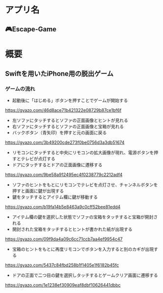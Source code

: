 # アプリ名  
## 🎮Escape-Game

# 概要
## Swiftを用いたiPhone用の脱出ゲーム
### ゲームの流れ
- 起動後に「はじめる」ボタンを押すことでゲームが開始する

https://gyazo.com/46d8ace71b421322e08729b87ce1bf6f
- 左ソファにタッチするとソファの正面画像とヒントが見れる
- 右ソファにタッチするとソファの正面画像と宝箱が見れる
- バックボタン（青矢印）を押すと元の画面に戻る

https://gyazo.com/3b49200cde273f0be0756d3a3db51674
- リモコンにタッチすると中央にリモコンの拡大画像が現れ、電源ボタンを押すとテレビが点灯する
- ドアにタッチするとドアの正面画像に遷移する

https://gyazo.com/9be58a912495ec4f0238779c2212adf4
- ソファのヒントをもとにリモコンでテレビを点灯させ、チャンネルボタンを押すと画面に鍵が出現する
- 鍵をタッチするとアイテム欄に鍵が移動する

https://gyazo.com/b19fa14b5e8463a9c0cff52bee81edd4
- アイテム欄の鍵を選択した状態でソファの宝箱をタッチすると宝箱が開封される
- 開封された宝箱をタッチするとヒントが書かれた紙が出現する

https://gyazo.com/09f9da4a09c6cc71ccb7aa4ef9954c47
- 宝箱のヒントをもとに再度リモコンでボタンを入力すると別のカギが出現する

https://gyazo.com/5437c84fbd258b1f1405e1f6182b45fc
- ドアの正面で二つ目の鍵を選択しタッチするとゲームクリア画面に遷移する

https://gyazo.com/1e1238ef30909eaf8dbf10626441dbbc

